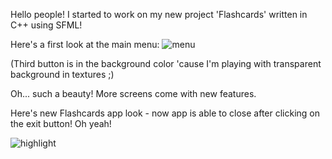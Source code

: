 Hello people! I started to work on my new project 'Flashcards' written in C++ using SFML!

Here's a first look at the main menu:
![menu](https://cloud.githubusercontent.com/assets/20641848/18225310/4e01174a-71f0-11e6-8e4a-b029bd2b135d.png)

(Third button is in the background color 'cause I'm playing with transparent background in textures ;)

Oh... such a beauty! More screens come with new features.


Here's new Flashcards app look - now app is able to close after clicking on the exit button! Oh yeah!

![highlight](https://cloud.githubusercontent.com/assets/20641848/18231226/4aaafac0-72b3-11e6-8e7c-27e7c2d23d15.png)

